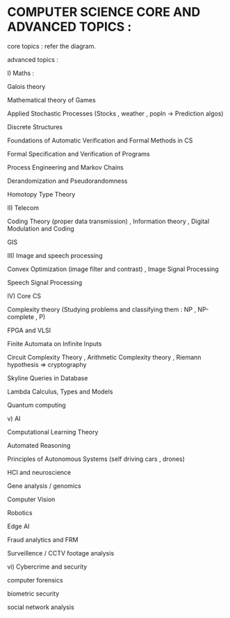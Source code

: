 # COMPUTER SCIENCE CORE AND ADVANCED TOPICS :

core topics : refer the diagram.

advanced topics :

I) Maths :

Galois theory

Mathematical theory of Games

Applied Stochastic Processes (Stocks , weather , popln -> Prediction algos)

Discrete Structures

Foundations of Automatic Verification and Formal Methods in CS

Formal Specification and Verification of Programs

Process Engineering and Markov Chains

Derandomization and Pseudorandomness

Homotopy Type Theory


II) Telecom

Coding Theory (proper data transmission) , Information theory , Digital Modulation and Coding

GIS


III) Image and speech processing

Convex Optimization (image filter and contrast) , Image Signal Processing 

Speech Signal Processing


IV) Core CS 

Complexity theory (Studying problems and classifying them : NP , NP-complete , P)

FPGA and VLSI

Finite Automata on Infinite Inputs

Circuit Complexity Theory , Arithmetic Complexity theory , Riemann hypothesis => cryptography

Skyline Queries in Database

Lambda Calculus, Types and Models

Quantum computing


v) AI 

Computational Learning Theory

Automated Reasoning

Principles of Autonomous Systems (self driving cars , drones)

HCI and neuroscience

Gene analysis / genomics

Computer Vision

Robotics

Edge AI

Fraud analytics and FRM

Surveillence / CCTV footage analysis


vi) Cybercrime and security

computer forensics

biometric security

social network analysis
